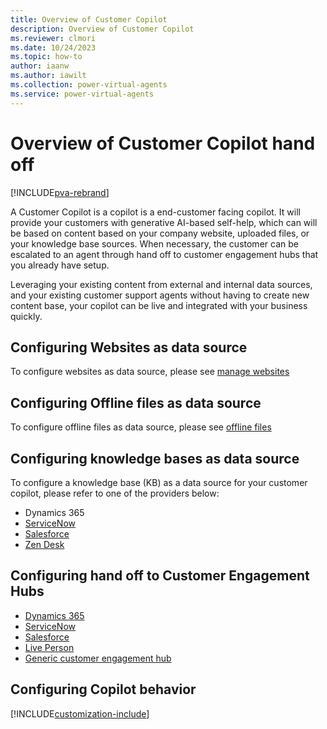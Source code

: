 ```yaml
---
title: Overview of Customer Copilot
description: Overview of Customer Copilot  
ms.reviewer: clmori
ms.date: 10/24/2023
ms.topic: how-to
author: iaanw
ms.author: iawilt
ms.collection: power-virtual-agents
ms.service: power-virtual-agents
---
```



# Overview of Customer Copilot hand off

[!INCLUDE[pva-rebrand](includes/pva-rebrand.md)]

A Customer Copilot is a copilot is a end-customer facing copilot. It will provide your customers with generative AI-based self-help, which can will be based on content based on your company website, uploaded files, or your knowledge base sources. When necessary, the customer can be escalated to an agent through hand off to customer engagement hubs that you already have setup.

Leveraging your existing content from external and internal data sources, and your existing customer support agents without having to create new content base, your copilot can be live and integrated with your business quickly. 

## Configuring Websites as data source
To configure websites as data source, please see [manage websites](data-management-websites.md) 

## Configuring Offline files as data source
To configure offline files as data source, please see [offline files](data-management-offline-files.md)

## Configuring knowledge bases as data source
To configure a knowledge base (KB) as a data source for your customer copilot, please refer to one of the providers below:
- Dynamics 365
- [ServiceNow](sc-servicenow-kb.md)
- [Salesforce](sc-salesforce-kb.md)
- [Zen Desk](zendesk/sc-zendesk-mb.md)

## Configuring hand off to Customer Engagement Hubs
- [Dynamics 365](customer-copilot-dynamics.md)
- [ServiceNow](customer-copilot-servicenow.md)
- [Salesforce](customer-copilit-salesforce-handoff.md)
- [Live Person](customer-copilot-liveperson-handoff.md)
- [Generic customer engagement hub](customer-copilot-generic-hub.md)

## Configuring Copilot behavior
[!INCLUDE[customization-include](include-copilot-base-customization.md)]

